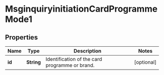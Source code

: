 

# MsginquiryinitiationCardProgrammeMode1

## Properties

Name | Type | Description | Notes
------------ | ------------- | ------------- | -------------
**id** | **String** | Identification of the card programme or brand. |  [optional]



